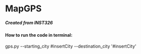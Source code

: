 # MapGPS
##### Created from INST326
#### How to run the code in terminal:

gps.py --starting_city #insertCity --destination_city '#insertCity'
